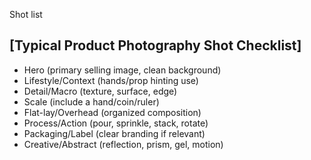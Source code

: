 
Shot list
## [Typical Product Photography Shot Checklist]

- Hero (primary selling image, clean background)
- Lifestyle/Context (hands/prop hinting use)
- Detail/Macro (texture, surface, edge)
- Scale (include a hand/coin/ruler)
- Flat-lay/Overhead (organized composition)
- Process/Action (pour, sprinkle, stack, rotate)
- Packaging/Label (clear branding if relevant)
- Creative/Abstract (reflection, prism, gel, motion)
